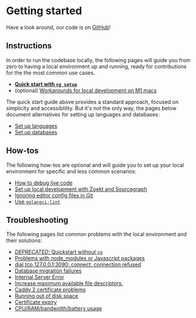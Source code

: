 # Getting started

Have a look around, our code is on [GitHub](https://sourcegraph.com/github.com/sourcegraph/sourcegraph)!

## Instructions

In order to run the codebase locally, the following pages will guide you from zero to having a local environment up and running, ready for contributions for the the most common use cases.

- [**Quick start with `sg setup`**](quickstart.md)
- (optional) [Workarounds for local development on M1 macs](../how-to/m1_mac_local_dev.md)

The quick start guide above provides a standard approach, focused on simplicity and accessiblility. But it's not the only way, the pages below document alternatives for setting up languages and databases:

- [Set up languages](setup-languages.md)
- [Set up databases](setup-databases.md)

## How-tos

The following how-tos are optional and will guide you to set up your local environment for specific and less common scenarios:

- [How to debug live code](../how-to/debug_live_code.md)
- [Set up local development with Zoekt and Sourcegraph](../how-to/zoekt_local_dev.md)
- [Ignoring editor config files in Git](../how-to/ignoring_editor_config_files.md)
- [Use `golangci-lint`](../how-to/use-golangci-lint.md)

## Troubleshooting

The following pages list common problems with the local environment and their solutions:

- [_DEPRECATED_: Quickstart without `sg`](deprecated_quickstart.md)
- [Problems with node_modules or Javascript packages](../how-to/troubleshooting_local_development.md#problems-with-nodemodules-or-javascript-packages)
- [dial tcp 127.0.0.1:3090: connect: connection refused](../how-to/troubleshooting_local_development.md#dial-tcp-1270013090-connect-connection-refused)
- [Database migration failures](../how-to/troubleshooting_local_development.md#database-migration-failures)
- [Internal Server Error](../how-to/troubleshooting_local_development.md#internal-server-error)
- [Increase maximum available file descriptors.](../how-to/troubleshooting_local_development.md#increase-maximum-available-file-descriptors)
- [Caddy 2 certificate problems](../how-to/troubleshooting_local_development.md#caddy-2-certificate-problems)
- [Running out of disk space](../how-to/troubleshooting_local_development.md#running-out-of-disk-space)
- [Certificate expiry](../how-to/troubleshooting_local_development.md#certificate-expiry)
- [CPU/RAM/bandwidth/battery usage](../how-to/troubleshooting_local_development.md#cpurambandwidthbattery-usage)
